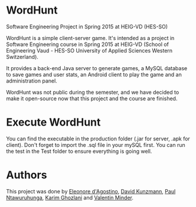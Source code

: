 # WordHunt
Software Engineering Project in Spring 2015 at HEIG-VD (HES-SO)

WordHunt is a simple client-server game. It's intended as a project in Software Engineering course in Spring 2015 at HEIG-VD (School of Engineering Vaud - HES-SO University of Applied Sciences Western Switzerland).

It provides a back-end Java server to generate games, a MySQL database to save games and user stats, an Android client to play the game and an administration panel.

WordHunt was not public during the semester, and we have decided to make it open-source now that this project and the course are finished.

# Execute WordHunt
You can find the executable in the production folder (.jar for server, .apk for client). Don't forget to import the .sql file in your mySQL first. You can run the test in the Test folder to ensure everything is going well.

# Authors
This project was done by [Eleonore d'Agostino](https://github.com/paranoodle), [David Kunzmann](https://github.com/joke1196), [Paul Ntawuruhunga](https://github.com/paulnta), [Karim Ghozlani](https://github.com/gweezer7) and [Valentin Minder](https://github.com/ValentinMinder).
